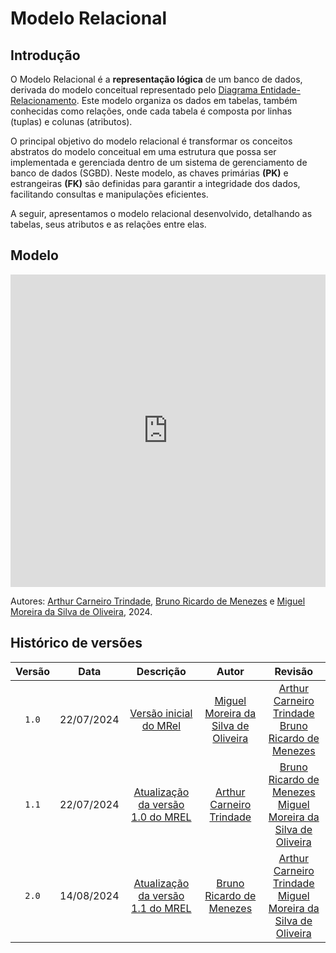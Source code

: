 # Modelo Relacional

## Introdução

O Modelo Relacional é a <strong>representação lógica</strong> de um banco de dados, derivada do modelo conceitual representado pelo [Diagrama Entidade-Relacionamento](der.md). Este modelo organiza os dados em tabelas, também conhecidas como relações, onde cada tabela é composta por linhas (tuplas) e colunas (atributos).

O principal objetivo do modelo relacional é transformar os conceitos abstratos do modelo conceitual em uma estrutura que possa ser implementada e gerenciada dentro de um sistema de gerenciamento de banco de dados (SGBD). Neste modelo, as chaves primárias <strong>(PK)</strong> e estrangeiras <strong>(FK)</strong> são definidas para garantir a integridade dos dados, facilitando consultas e manipulações eficientes.

 A seguir, apresentamos o modelo relacional desenvolvido, detalhando as tabelas, seus atributos e as relações entre elas.

## Modelo

<iframe frameborder="0" style="width:100%;height:500px;" src="https://viewer.diagrams.net/?lightbox=1&highlight=0000ff&nav=1&title=MREL%20MUD%20Minecraft.drawio#Uhttps%3A%2F%2Fdrive.google.com%2Fuc%3Fid%3D1LC2QJyiUs4riP-ofzyZ8-QCYgZFP7vKC%26export%3Ddownload"></iframe>

Autores: [Arthur Carneiro Trindade](https://github.com/trindadea), [Bruno Ricardo de Menezes](https://github.com/EhOBruno) e [Miguel Moreira da Silva de Oliveira](https://github.com/EhOMiguel), 2024.

## Histórico de versões

| Versão | Data       | Descrição                                        | Autor                                                 | Revisão                                                 |
| :----: | :--------: | :----------------------------------------------: | :---------------------------------------------------: | :-----------------------------------------------------: |
| `1.0`  | 22/07/2024 | [Versão inicial do MRel](./versoes/MREL/versao_1.0.png) | [Miguel Moreira da Silva de Oliveira](https://github.com/EhOMiguel) | [Arthur Carneiro Trindade](https://github.com/trindadea)<br>[Bruno Ricardo de Menezes](https://github.com/EhOBruno) |
| `1.1`  | 22/07/2024 | [Atualização da versão 1.0 do MREL](./versoes/MREL/versao_1.1.png) | [Arthur Carneiro Trindade](https://github.com/trindadea) | [Bruno Ricardo de Menezes](https://github.com/EhOBruno)<br>[Miguel Moreira da Silva de Oliveira](https://github.com/EhOMiguel) |
| `2.0`  | 14/08/2024 | [Atualização da versão 1.1 do MREL](./versoes/MREL/versao_2.0.png) | [Bruno Ricardo de Menezes](https://github.com/EhOBruno)| [Arthur Carneiro Trindade](https://github.com/trindadea)<br>[Miguel Moreira da Silva de Oliveira](https://github.com/EhOMiguel) |
